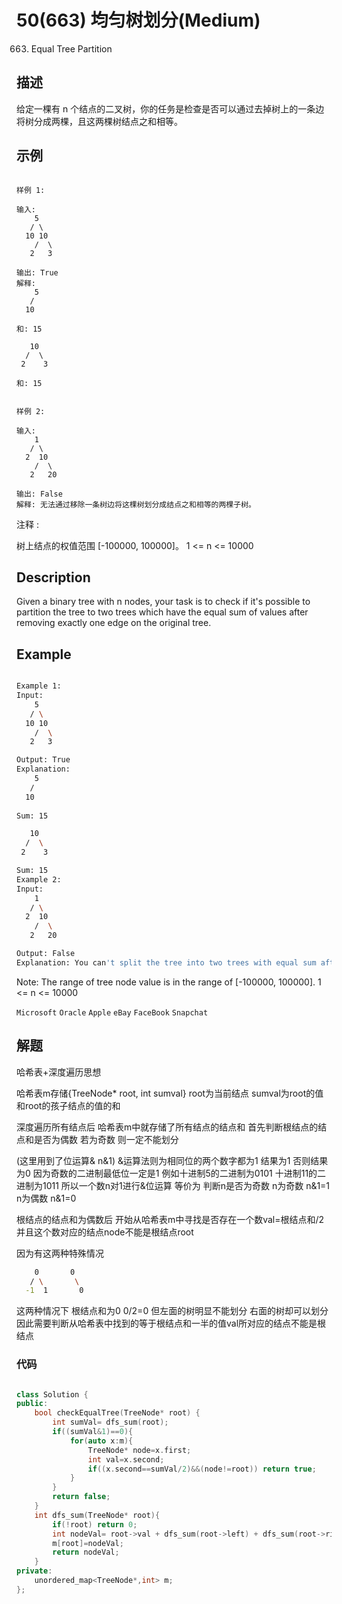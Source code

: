 # 50(663) 均匀树划分(Medium)

663. Equal Tree Partition

## 描述

给定一棵有 n 个结点的二叉树，你的任务是检查是否可以通过去掉树上的一条边将树分成两棵，且这两棵树结点之和相等。

## 示例

```

样例 1:

输入:     
    5
   / \
  10 10
    /  \
   2   3

输出: True
解释: 
    5
   / 
  10
      
和: 15

   10
  /  \
 2    3

和: 15
 

样例 2:

输入:     
    1
   / \
  2  10
    /  \
   2   20

输出: False
解释: 无法通过移除一条树边将这棵树划分成结点之和相等的两棵子树。

```

注释 :

树上结点的权值范围 [-100000, 100000]。
1 <= n <= 10000

## Description

Given a binary tree with n nodes, your task is to check if it's possible to partition the tree to two trees which have the equal sum of values after removing exactly one edge on the original tree.

## Example

```bash

Example 1:
Input:     
    5
   / \
  10 10
    /  \
   2   3

Output: True
Explanation: 
    5
   / 
  10
      
Sum: 15

   10
  /  \
 2    3

Sum: 15
Example 2:
Input:     
    1
   / \
  2  10
    /  \
   2   20

Output: False
Explanation: You can't split the tree into two trees with equal sum after removing exactly one edge on the tree.

```

Note:
The range of tree node value is in the range of [-100000, 100000].
1 <= n <= 10000

`Microsoft` `Oracle` `Apple` `eBay` `FaceBook` `Snapchat`

## 解题

哈希表+深度遍历思想

哈希表m存储{TreeNode* root, int sumval} root为当前结点 sumval为root的值和root的孩子结点的值的和

深度遍历所有结点后 哈希表m中就存储了所有结点的结点和 首先判断根结点的结点和是否为偶数 若为奇数 则一定不能划分

(这里用到了位运算&  n&1) &运算法则为相同位的两个数字都为1 结果为1 否则结果为0 因为奇数的二进制最低位一定是1 例如十进制5的二进制为0101 十进制11的二进制为1011 所以一个数n对1进行&位运算 等价为 判断n是否为奇数 n为奇数 n&1=1 n为偶数 n&1=0

根结点的结点和为偶数后 开始从哈希表m中寻找是否存在一个数val=根结点和/2 并且这个数对应的结点node不能是根结点root 

因为有这两种特殊情况
```bash
    0       0
   / \       \
  -1  1       0
```

这两种情况下 根结点和为0 0/2=0 但左面的树明显不能划分 右面的树却可以划分 因此需要判断从哈希表中找到的等于根结点和一半的值val所对应的结点不能是根结点

### 代码

```C++

class Solution {
public:
    bool checkEqualTree(TreeNode* root) {
        int sumVal= dfs_sum(root);
        if((sumVal&1)==0){
            for(auto x:m){
                TreeNode* node=x.first;
                int val=x.second;
                if((x.second==sumVal/2)&&(node!=root)) return true;
            }
        }
        return false;
    }
    int dfs_sum(TreeNode* root){
        if(!root) return 0;
        int nodeVal= root->val + dfs_sum(root->left) + dfs_sum(root->right);
        m[root]=nodeVal;
        return nodeVal;
    }
private:
    unordered_map<TreeNode*,int> m;
};

```
